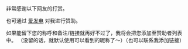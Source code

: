 非常感谢以下网友的打赏。

<SponsorsLog>
<p>
也可通过 <a href="https://afdian.com/a/i666666"  target="_blank" rel="nofollow">爱发电</a> 对我进行赞助。
</p>
<p> 如果能留下您的称呼和备注/链接就再好不过了，我将会把您添加至赞助者列表中。 （没留的话，就默认使用可以看到的昵称了～）（也可以联系我添加链接） </p>
</SponsorsLog>